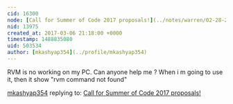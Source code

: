 ```yaml
---
cid: 16300
node: [Call for Summer of Code 2017 proposals!](../notes/warren/02-28-2017/call-for-proposals)
nid: 13975
created_at: 2017-03-06 21:18:00 +0000
timestamp: 1488835080
uid: 503534
author: [mkashyap354](../profile/mkashyap354)
---
```


RVM is no working on my PC. Can anyone help me ?
When i m going to use it, then it show "rvm command not found"

[mkashyap354](../profile/mkashyap354) replying to: [Call for Summer of Code 2017 proposals!](../notes/warren/02-28-2017/call-for-proposals)


